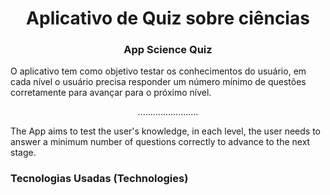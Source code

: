 <h1 align="center"> Aplicativo de Quiz sobre ciências </h1>
<h3 align="center"> App Science Quiz </h3>
O aplicativo tem como objetivo testar os conhecimentos do usuário, em cada nível o usuário precisa responder um número mínimo de questões corretamente para avançar para o próximo nível.
<p align="center">........................</p>
The App aims to test the user's knowledge, in each level, the user needs to answer a minimum number of questions correctly to advance to the next stage.

### Tecnologias Usadas (Technologies)

